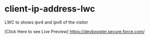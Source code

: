 # client-ip-address-lwc
LWC to shows ipv4 and ipv6 of the visitor

[Click Here to see Live Preview] https://devbooster.secure.force.com/
